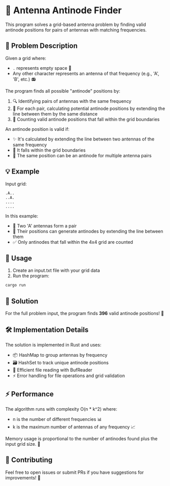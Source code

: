 # 📡 Antenna Antinode Finder

This program solves a grid-based antenna problem by finding valid antinode positions for pairs of antennas with matching frequencies. 

## 🎯 Problem Description

Given a grid where:
- `.` represents empty space 🔲
- Any other character represents an antenna of that frequency (e.g., 'A', 'B', etc.) 📻

The program finds all possible "antinode" positions by:
1. 🔍 Identifying pairs of antennas with the same frequency
2. 📏 For each pair, calculating potential antinode positions by extending the line between them by the same distance
3. 🧮 Counting valid antinode positions that fall within the grid boundaries

An antinode position is valid if:
- ✨ It's calculated by extending the line between two antennas of the same frequency
- 📍 It falls within the grid boundaries
- 🔄 The same position can be an antinode for multiple antenna pairs

## 💡 Example

Input grid:
```
.A..
..A.
....
....
```

In this example:
- 🎯 Two 'A' antennas form a pair
- 📐 Their positions can generate antinodes by extending the line between them
- ✅ Only antinodes that fall within the 4x4 grid are counted

## 🚀 Usage

1. Create an input.txt file with your grid data
2. Run the program:
```bash
cargo run
```

## 🎉 Solution

For the full problem input, the program finds **396** valid antinode positions! 🎯

## 🛠️ Implementation Details

The solution is implemented in Rust and uses:
- 📦 HashMap to group antennas by frequency
- 🗃️ HashSet to track unique antinode positions
- 📖 Efficient file reading with BufReader
- ⚡ Error handling for file operations and grid validation

## ⚡ Performance

The algorithm runs with complexity O(n * k^2) where:
- n is the number of different frequencies 📊
- k is the maximum number of antennas of any frequency 📈

Memory usage is proportional to the number of antinodes found plus the input grid size. 💾

## 🤝 Contributing

Feel free to open issues or submit PRs if you have suggestions for improvements! 🌟